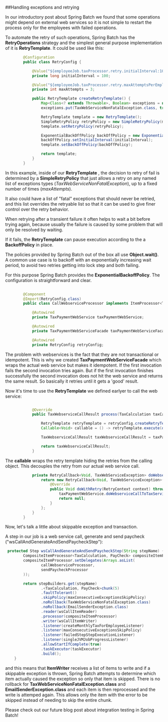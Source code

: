##Handling exceptions and retrying

In our introductory post about Spring Batch we found that some operations might depend on external web services so it is not simple to restart the process only for the employees with failed operations.

To automate the retry of such operations, Spring Batch has the __RetryOperations__ strategy and the simplest general purpose implementation of it is __RetryTemplate__. It could be used like this:

```java
		@Configuration
		public class RetryConfig {

			@Value("${employeeJob.taxProcessor.retry.initialInterval:100}")
			private long initialInterval = 100;

			@Value("${employeeJob.taxProcessor.retry.maxAttemptsPerEmployee:3}")
			private int maxAttempts = 3;

			public RetryTemplate createRetryTemplate() {
				Map<Class<? extends Throwable>, Boolean> exceptions = new HashMap<>();
				exceptions.put(TaxWebServiceNonFatalException.class, true);

				RetryTemplate template = new RetryTemplate();
				SimpleRetryPolicy retryPolicy = new SimpleRetryPolicy(maxAttempts, exceptions);
				template.setRetryPolicy(retryPolicy);

				ExponentialBackOffPolicy backOffPolicy = new ExponentialBackOffPolicy();
				backOffPolicy.setInitialInterval(initialInterval);
				template.setBackOffPolicy(backOffPolicy);

				return template;
			}
		}
```

In this example, inside of our __RetryTemplate__ , the decision to retry of fail is determined by a __SimpleRetryPolicy__ that just allows a retry on any named list of exceptions types (_TaxWebServiceNonFatalException_), up to a fixed number of times (_maxAttempts_).

It also could have a list of "fatal" exceptions that should never be retried, and this list overrides the retryable list so that it can be used to give finer control over the retry behavior.

When retrying after a transient failure it often helps to wait a bit before trying again, because usually the failure is caused by some problem that will only be resolved by waiting. 

If it fails, the __RetryTemplate__ can pause execution according to the a __BackoffPolicy__ in place.

The policies provided by Spring Batch out of the box all use __Object.wait()__. A common use case is to backoff with an exponentially increasing wait period, to avoid two retries getting into lock step and both failing. 

For this purpose Spring Batch provides the __ExponentialBackoffPolicy__. The configuration is straightforward and clear.

```java
 
		@Component
		@Import(RetryConfig.class)
		public class CallWebserviceProcessor implements ItemProcessor<TaxCalculation, TaxWebserviceCallResult> {

			@Autowired
			private TaxPaymentWebService taxPaymentWebService;

			@Autowired
			private TaxPaymentWebServiceFacade taxPaymentWebServiceFacade;

			@Autowired
			private RetryConfig retryConfig;

```

The problem with webservices is the fact that they are not transactional or idempotent. This is why we created __TaxPaymentWebServiceFacade__ which wraps the actual web service but makes it idempotent. If the first invocation fails the second invocation tries again. But if the first invocation finishes successfully the second invocation does not hit the web service and returns the same result. So basically it retries until it gets a 'good' result.

Now it's time to use the  __RetryTemplate__ we defined earlyer to call the web service:

```java

			@Override
			public TaxWebserviceCallResult process(TaxCalculation taxCalculation) throws Exception {

				RetryTemplate retryTemplate = retryConfig.createRetryTemplate();
				Callable<Void> callable = () -> retryTemplate.execute(doWebserviceCallWithRetryCallback(taxCalculation));

				TaxWebserviceCallResult taxWebserviceCallResult = taxPaymentWebServiceFacade.callTaxService(taxCalculation, callable);

				return taxWebserviceCallResult;
			}
```

The __callable__ wraps the retry template hiding the retries from the calling object. This decouples the retry from our actual web service call.

```java
			private RetryCallback<Void, TaxWebServiceException> doWebserviceCallWithRetryCallback(TaxCalculation taxCalculation) {
				return new RetryCallback<Void, TaxWebServiceException>() {
					@Override
					public Void doWithRetry(RetryContext context) throws TaxWebServiceException {
						taxPaymentWebService.doWebserviceCallToTaxService(taxCalculation.getEmployee(), taxCalculation.getTax());
						return null;
					}
				};
			}
		}
```

Now, let's talk a little about skippable exception and transaction.

A step in our job is a web service call, generate and send paycheck ("wsCallAndGenerateAndSendPaycheckStep"):

```java
 protected Step wsCallAndGenerateAndSendPaycheckStep(String stepName) {
        CompositeItemProcessor<TaxCalculation, PayCheck> compositeItemProcessor = new CompositeItemProcessor<>();
        compositeItemProcessor.setDelegates(Arrays.asList(
                callWebserviceProcessor,
                sendPaycheckProcessor
        ));

        return stepBuilders.get(stepName)
                .<TaxCalculation, PayCheck>chunk(5)
                .faultTolerant()
                .skipPolicy(maxConsecutiveExceptionsSkipPolicy)
                .noRollback(TaxWebServiceNonFatalException.class)
                .noRollback(EmailSenderException.class)
                .reader(wsCallItemReader)
                .processor(compositeItemProcessor)
                .writer(wsCallItemWriter)
                .listener(createMonthlyTaxForEmployeeListener)
                .listener(maxConsecutiveExceptionsSkipPolicy)
                .listener(failedStepStepExecutionListener)
                .listener(singleJVMJobProgressListener)
                .allowStartIfComplete(true)
                .taskExecutor(taskExecutor)
                .build();
    }
```

and this means that __ItemWriter__ receives a list of items to write and if a skippable exception is thrown, Spring Batch attempts to determine which item actually caused the exception so only that item is skipped. There is no rollback for __TaxWebServiceNonFatalException.class__ and __EmailSenderException.class__ and each item is then reprocessed and the write is attemped again. This allows only the item with the error to be skipped instead of needing to skip the entire chunk.



Please check out our future blog post about integration testing in Spring Batch!
